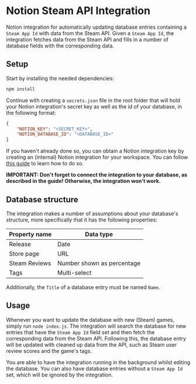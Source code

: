 # Notion Steam API Integration

Notion integration for automatically updating database entries containing a `Steam App Id` with data from the Steam API.
Given a `Steam App Id`, the integration fetches data from the Steam API and fills in a number of database fields with the corresponding data.

## Setup

Start by installing the needed dependencies:

```bash
npm install
```

Continue with creating a `secrets.json` file in the root folder that will hold your Notion integration's secret key as well as the id of your database, in the following format:

```json
{
	"NOTION_KEY": "<SECRET_KEY>",
	"NOTION_DATABASE_ID": "<DATABASE_ID>"
}
```

If you haven't already done so, you can obtain a Notion integration key by creating an (internal) Notion integration for your workspace.
You can follow [this guide](https://developers.notion.com/docs/create-a-notion-integration) to learn how to do so.

**IMPORTANT: Don't forget to connect the integration to your database, as described in the guide! Otherwise, the integration won't work.**

## Database structure

The integration makes a number of assumptions about your database's structure, more specifically that it has the following properties:

| Property name | Data type |
|---|---|
| Release | Date |
| Store page | URL |
| Steam Reviews | Number shown as percentage |
| Tags | Multi-select |

Additionally, the `Title` of a database entry must be named `Name`.

## Usage

Whenever you want to update the database with new (Steam) games, simply run `node index.js`.
The integration will search the database for new entries that have the `Steam App Id` field set and then fetch the corresponding data from the Steam API.
Following this, the database entry will be updated with cleaned up data from the API, such as Steam user review scores and the game's tags.

You are able to have the integration running in the background whilst editing the database.
You can also have database entries without a `Steam App Id` set, which will be ignored by the integration.